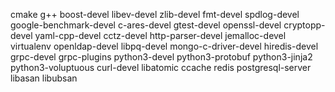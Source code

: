 cmake
g++
boost-devel
libev-devel
zlib-devel
fmt-devel
spdlog-devel
google-benchmark-devel
c-ares-devel
gtest-devel
openssl-devel
cryptopp-devel
yaml-cpp-devel
cctz-devel
http-parser-devel
jemalloc-devel
virtualenv
openldap-devel
libpq-devel
mongo-c-driver-devel
hiredis-devel
grpc-devel
grpc-plugins
python3-devel
python3-protobuf
python3-jinja2
python3-voluptuous
curl-devel
libatomic
ccache
redis
postgresql-server
libasan
libubsan